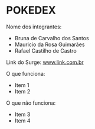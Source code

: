 # POKEDEX

Nome dos integrantes: 
- Bruna de Carvalho dos Santos
- Mauricio da Rosa Guimarães
- Rafael Castilho de Castro

Link do Surge: www.link.com.br

O que funciona:
- Item 1
- Item 2

O que não funciona: 
- Item 3
- Item 4
